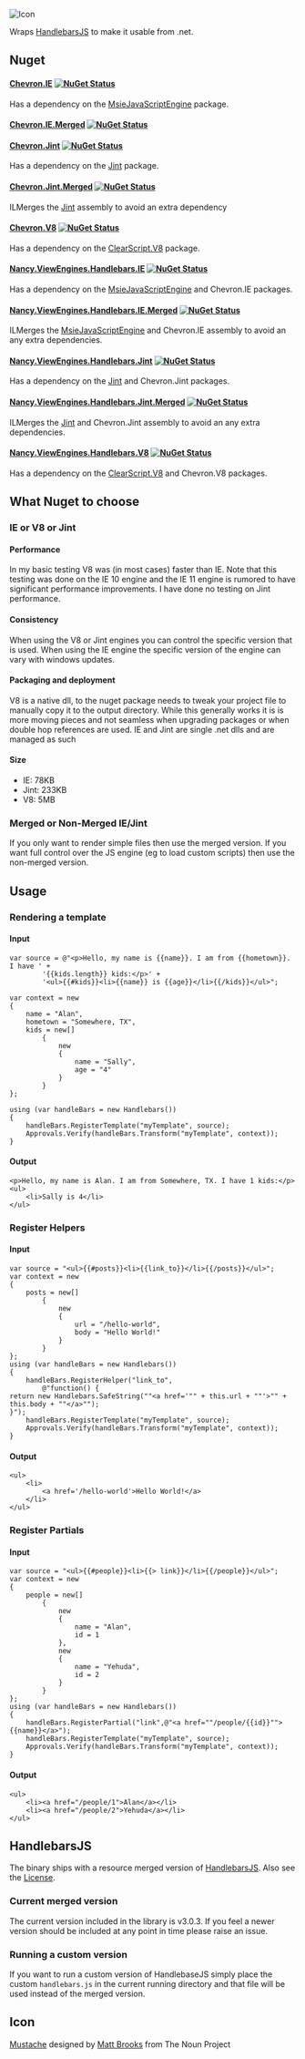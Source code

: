 ![Icon](https://raw.github.com/SimonCropp/Chevron/master/Icons/package_icon.png)

Wraps [HandlebarsJS](http://handlebarsjs.com/) to make it usable from .net.

## Nuget

#### [Chevron.IE](http://nuget.org/packages/Chevron.IE)  [![NuGet Status](http://img.shields.io/nuget/v/Chevron.IE.svg?style=flat)](https://www.nuget.org/packages/Chevron.IE/)

Has a dependency on the [MsieJavaScriptEngine](http://www.nuget.org/packages/MsieJavaScriptEngine) package. 

#### [Chevron.IE.Merged](http://nuget.org/packages/Chevron.IE.Merged)  [![NuGet Status](http://img.shields.io/nuget/v/Chevron.IE.Merged.svg?style=flat)](https://www.nuget.org/packages/Chevron.IE.Merged/)


#### [Chevron.Jint](http://nuget.org/packages/Chevron.Jint)  [![NuGet Status](http://img.shields.io/nuget/v/Chevron.Jint.svg?style=flat)](https://www.nuget.org/packages/Chevron.Jint/)

Has a dependency on the [Jint](https://github.com/sebastienros/jint) package. 

#### [Chevron.Jint.Merged](http://nuget.org/packages/Chevron.Jint.Merged)  [![NuGet Status](http://img.shields.io/nuget/v/Chevron.Jint.Merged.svg?style=flat)](https://www.nuget.org/packages/Chevron.Jint.Merged/)

ILMerges the [Jint](https://github.com/sebastienros/jint) assembly to avoid an extra dependency 

#### [Chevron.V8](http://nuget.org/packages/Chevron.V8)  [![NuGet Status](http://img.shields.io/nuget/v/Chevron.V8.svg?style=flat)](https://www.nuget.org/packages/Chevron.V8/)

Has a dependency on the [ClearScript.V8](http://www.nuget.org/packages/ClearScript.V8) package. 

#### [Nancy.ViewEngines.Handlebars.IE](http://nuget.org/packages/Nancy.ViewEngines.Handlebars.IE)  [![NuGet Status](http://img.shields.io/nuget/v/Nancy.ViewEngines.Handlebars.IE.svg?style=flat)](https://www.nuget.org/packages/Nancy.ViewEngines.Handlebars.IE/)

Has a dependency on the [MsieJavaScriptEngine](http://www.nuget.org/packages/MsieJavaScriptEngine) and Chevron.IE packages. 

#### [Nancy.ViewEngines.Handlebars.IE.Merged](http://nuget.org/packages/Nancy.ViewEngines.Handlebars.IE.Merged)  [![NuGet Status](http://img.shields.io/nuget/v/Nancy.ViewEngines.Handlebars.IE.Merged.svg?style=flat)](https://www.nuget.org/packages/Nancy.ViewEngines.Handlebars.IE.Merged/)

ILMerges the [MsieJavaScriptEngine](http://www.nuget.org/packages/MsieJavaScriptEngine) and Chevron.IE assembly to avoid an any extra dependencies. 

#### [Nancy.ViewEngines.Handlebars.Jint](http://nuget.org/packages/Nancy.ViewEngines.Handlebars.Jint)  [![NuGet Status](http://img.shields.io/nuget/v/Nancy.ViewEngines.Handlebars.Jint.svg?style=flat)](https://www.nuget.org/packages/Nancy.ViewEngines.Handlebars.Jint/)

Has a dependency on the [Jint](https://github.com/sebastienros/jint) and Chevron.Jint packages. 

#### [Nancy.ViewEngines.Handlebars.Jint.Merged](http://nuget.org/packages/Nancy.ViewEngines.Handlebars.Jint.Merged)  [![NuGet Status](http://img.shields.io/nuget/v/Nancy.ViewEngines.Handlebars.Jint.Merged.svg?style=flat)](https://www.nuget.org/packages/Nancy.ViewEngines.Handlebars.Jint.Merged/)

ILMerges the [Jint](https://github.com/sebastienros/jint) and Chevron.Jint assembly to avoid an any extra dependencies. 

#### [Nancy.ViewEngines.Handlebars.V8](http://nuget.org/packages/Nancy.ViewEngines.Handlebars.V8)  [![NuGet Status](http://img.shields.io/nuget/v/Nancy.ViewEngines.Handlebars.V8.svg?style=flat)](https://www.nuget.org/packages/Nancy.ViewEngines.Handlebars.V8/)

Has a dependency on the [ClearScript.V8](http://www.nuget.org/packages/ClearScript.V8) and Chevron.V8 packages. 

## What Nuget to choose

### IE or V8 or Jint

#### Performance

In my basic testing V8 was (in most cases) faster than IE. Note that this testing was done on the IE 10 engine and the IE 11 engine is rumored to have significant performance improvements. I have done no testing on Jint performance.

#### Consistency

When using the V8 or Jint engines you can control the specific version that is used. When using the IE engine the specific version of the engine can vary with windows updates. 

#### Packaging and deployment

V8 is a native dll, to the nuget package needs to tweak your project file to manually copy it to the output directory. While this generally works it is is more moving pieces and not seamless when upgrading packages or when double hop references are used. IE and Jint are single .net dlls and are managed as such

#### Size

 * IE: 78KB
 * Jint: 233KB
 * V8: 5MB

### Merged or Non-Merged IE/Jint

If you only want to render simple files then use the merged version. If you want full control over the JS engine (eg to load custom scripts) then use the non-merged version.

## Usage

### Rendering a template

#### Input
```
var source = @"<p>Hello, my name is {{name}}. I am from {{hometown}}. I have ' +
        '{{kids.length}} kids:</p>' +
        '<ul>{{#kids}}<li>{{name}} is {{age}}</li>{{/kids}}</ul>";

var context = new
{
    name = "Alan",
    hometown = "Somewhere, TX",
    kids = new[]
        {
            new
            {
                name = "Sally",
                age = "4"
            }
        }
};

using (var handleBars = new Handlebars())
{
    handleBars.RegisterTemplate("myTemplate", source);
    Approvals.Verify(handleBars.Transform("myTemplate", context));
}
```

#### Output
```
<p>Hello, my name is Alan. I am from Somewhere, TX. I have 1 kids:</p>
<ul>
	<li>Sally is 4</li>
</ul>
```

### Register Helpers

#### Input
```
var source = "<ul>{{#posts}}<li>{{link_to}}</li>{{/posts}}</ul>";
var context = new
{
    posts = new[]
        {
            new
            {
                url = "/hello-world",
                body = "Hello World!"
            }
        }
};
using (var handleBars = new Handlebars())
{
    handleBars.RegisterHelper("link_to",
        @"function() {
return new Handlebars.SafeString(""<a href='"" + this.url + ""'>"" + this.body + ""</a>"");
}");
    handleBars.RegisterTemplate("myTemplate", source);
    Approvals.Verify(handleBars.Transform("myTemplate", context));
}
```
#### Output
```
<ul>
	<li>
		<a href='/hello-world'>Hello World!</a>
	</li>
</ul>
```

### Register Partials

#### Input
```
var source = "<ul>{{#people}}<li>{{> link}}</li>{{/people}}</ul>";
var context = new
{
    people = new[]
        {
            new
            {
                name = "Alan",
                id = 1
            },
            new
            {
                name = "Yehuda",
                id = 2
            }
        }
};
using (var handleBars = new Handlebars())
{
    handleBars.RegisterPartial("link",@"<a href=""/people/{{id}}"">{{name}}</a>");
    handleBars.RegisterTemplate("myTemplate", source);
    Approvals.Verify(handleBars.Transform("myTemplate", context));
}
```
#### Output
```
<ul>
	<li><a href="/people/1">Alan</a></li>
	<li><a href="/people/2">Yehuda</a></li>
</ul>
```

## HandlebarsJS

The binary ships with a resource merged version of [HandlebarsJS](http://handlebarsjs.com/). Also see the [License]( https://github.com/wycats/handlebars.js/blob/master/LICENSE).

### Current merged version

The current version included in the library is v3.0.3. If you feel a newer version should be included at any point in time please raise an issue.

### Running a custom version

If you want to run a custom version of HandlebaseJS simply place the custom `handlebars.js` in the current running directory and that file will be used instead of the merged version. 

## Icon 

<a href="http://thenounproject.com/term/mustache/19592/" target="_blank">Mustache</a> designed by <a href="http://thenounproject.com/Mattebrooks/" target="_blank">Matt Brooks</a> from The Noun Project
